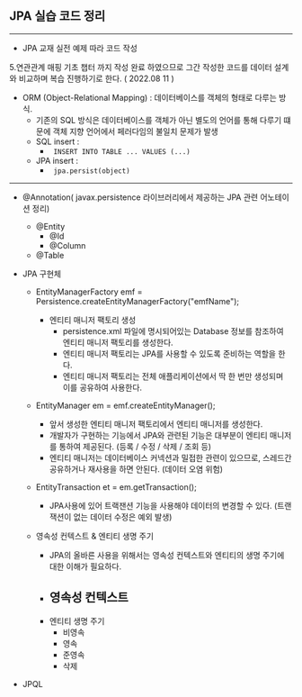 ## JPA 실습 코드 정리

---

- JPA 교재 실전 예제 따라 코드 작성

5.연관관계 매핑 기초 챕터 까지 작성 완료 하였으므로 그간 작성한 
코드를 데이터 설계 와 비교하며 복습 진행하기로 한다. ( 2022.08 11 )

- ORM (Object-Relational Mapping) : 데이터베이스를 객체의 형태로 다루는 방식.
  - 기존의 SQL 방식은 데이터베이스를 객체가 아닌 별도의 언어를 통해 다루기 떄문에 객체 지향 언어에서 페러다임의 불일치 문제가 발생
  - SQL insert : 
    - ``` INSERT INTO TABLE ... VALUES (...)```
  - JPA insert : 
    - ``` jpa.persist(object)```
---
  
- @Annotation( javax.persistence 라이브러리에서 제공하는 JPA 관련 어노테이션 정리)
    - @Entity
      - @Id
      - @Column
    - @Table
  

- JPA 구현체
  - EntityManagerFactory emf = Persistence.createEntityManagerFactory("emfName");
    - 엔티티 매니저 팩토리 생성
      - persistence.xml 파일에 명시되어있는 Database 정보를 참조하여 엔티티 매니저 팩토리를 생성한다.
      - 엔티티 매니저 팩토리는 JPA를 사용할 수 있도록 준비하는 역할을 한다.
      - 엔티티 매니저 팩토리는 전체 애플리케이션에서 딱 한 번만 생성되며 이를 공유하여 사용한다.
  - EntityManager em = emf.createEntityManager();
    - 앞서 생성한 엔티티 매니저 팩토리에서 엔티티 매니저를 생성한다. 
    - 개발자가 구현하는 기능에서 JPA와 관련된 기능은 대부분이 엔티티 매니저를 통하여 제공된다. (등록 / 수정 / 삭제 / 조회 등)
    - 엔티티 매니저는 데이터베이스 커넥션과 밀접한 관련이 있으므로, 스레드간 공유하거나 재사용을 하면 안된다. (데이터 오염 위험)
  - EntityTransaction et = em.getTransaction();
    - JPA사용에 있어 트랙잰션 기능을 사용해야 데이터의 변경할 수 있다. (트랜잭션이 없는 데이터 수정은 예외 발생)
  

  - 영속성 컨텍스트 & 엔티티 생명 주기
    - JPA의 올바른 사용을 위해서는 영속성 컨텍스트와 엔티티의 생명 주기에 대한 이해가 필요하다.
    - 영속성 컨텍스트
      - 
    - 엔티티 생명 주기
      - 비영속
      - 영속
      - 준영속
      - 삭제
  

- JPQL